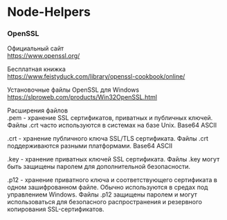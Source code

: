 # Node-Helpers  

### OpenSSL
Официальный сайт  
https://www.openssl.org/  

Бесплатная книжка  
https://www.feistyduck.com/library/openssl-cookbook/online/  

Установочные файлы OpenSSL для Windows  
https://slproweb.com/products/Win32OpenSSL.html  

Расширения файлов  
.pem - хранение SSL сертификатов, приватных и публичных ключей. Файлы .crt часто используются в системах на базе Unix. Base64 ASCII  

.crt - хранение публичного ключа SSL/TLS сертификата. Файлы .crt поддерживаются разными платформами. Base64 ASCII  

.key - хранение приватных ключей SSL сертификата. Файлы .key могут быть защищены паролем для дополнительной безопасности.  

.p12 - хранение приватного ключа и соответствующего сертификата в одном зашифрованном файле. Обычно используются в средах под управлением Windows. Файлы .p12 защищены паролем и могут использоваться для безопасного распространения и резервного копирования SSL-сертификатов.
